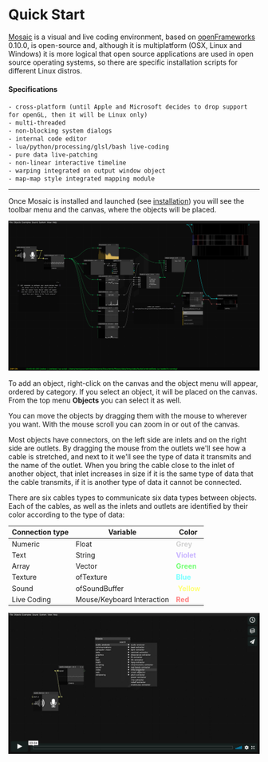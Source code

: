 # Quick Start

[Mosaic](https://mosaic.d3cod3.org/) is a visual and live coding environment, based on [openFrameworks](https://openframeworks.cc/) 0.10.0, is open-source and, although it is multiplatform (OSX, Linux and Windows) it is more logical that open source applications are used in open source operating systems, so there are specific installation scripts for different Linux distros.

#### Specifications

```
- cross-platform (until Apple and Microsoft decides to drop support for openGL, then it will be Linux only)
- multi-threaded
- non-blocking system dialogs
- internal code editor
- lua/python/processing/glsl/bash live-coding
- pure data live-patching
- non-linear interactive timeline
- warping integrated on output window object
- map-map style integrated mapping module
```

------

Once Mosaic is installed and launched (see [installation](install.md))  you will see the toolbar menu and the canvas, where the objects will be placed.

![alt text](images/interface_mosaic_example_w.jpg "Interface Mosaic")



To add an object, right-click on the canvas and the object menu will appear, ordered by category. If you select an object, it will be placed on the canvas. From the top menu **Objects** you can select it as well.  

You can move the objects by dragging them with the mouse to wherever you want. With the mouse scroll you can zoom in or out of the canvas.

Most objects have connectors, on the left side are inlets and on the right side are outlets. By dragging the mouse from the outlets we'll see how a cable is stretched, and next to it we'll see the type of data it transmits and the name of the outlet. When you bring the cable close to the inlet of another object, that inlet increases in size if it is the same type of data that the cable transmits, if it is another type of data it cannot be connected.

There are six cables types  to communicate six data types  between objects. Each of the cables, as well as the inlets and outlets are identified by their color according to the type of data:

| **Connection type** | **Variable** | **Color** |
| ----------------- | ----------------- | --------- |
| Numeric         | Float             | **<span style="color:rgb(210,210,210)">Grey</span>**  |
| Text		        | String            | **<span style="color:rgb(200,180,255)">Violet</span>** |
| Array             | Vector <float>    | **<span style="color:rgb(120,255,120)">Green</span>** |
| Texture                             | ofTexture                          | **<span style="color:rgb(120,255,255)">Blue</span>**              |
| Sound                              | ofSoundBuffer                 | **<span style="color:rgb(255,255,120)">Yellow</span>**    |
| Live Coding                       | Mouse/Keyboard Interaction        | **<span style="color:rgb(255,128,128)">Red</span>**               |

[![alt text](images/imag_video_01.jpg)](https://vimeo.com/394048806)
